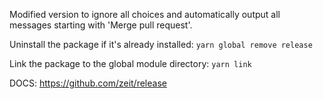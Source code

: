 Modified version to ignore all choices and automatically output all messages starting with 'Merge pull request'.



Uninstall the package if it's already installed: `yarn global remove release`


Link the package to the global module directory: `yarn link`


DOCS: https://github.com/zeit/release
